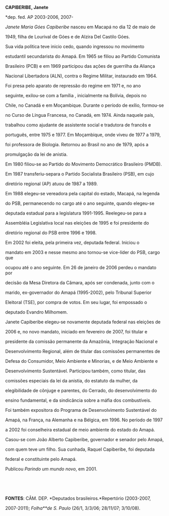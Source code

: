 **CAPIBERIBE, Janete**



\*dep. fed. AP 2003-2006, 2007-



*Janete Maria Góes Capiberibe* nasceu em Macapá no dia 12 de maio de

1949, filha de Lourival de Góes e de Alzira Del Castilo Góes.



Sua vida política teve inicio cedo, quando ingressou no movimento

estudantil secundarista do Amapá. Em 1965 se filiou ao Partido Comunista

Brasileiro (PCB) e em 1969 participou das ações de guerrilha da Aliança

Nacional Libertadora (ALN), contra o Regime Militar, instaurado em 1964.

Foi presa pelo aparato de repressão do regime em 1971 e, no ano

seguinte, exilou-se com a família , inicialmente na Bolívia, depois no

Chile, no Canadá e em Moçambique. Durante o período de exílio, formou-se

no Curso de Língua Francesa, no Canadá, em 1974. Ainda naquele país,

trabalhou como ajudante de assistente social e tradutora de francês e

português, entre 1975 e 1977. Em Moçambique, onde viveu de 1977 a 1979,

foi professora de Biologia. Retornou ao Brasil no ano de 1979, após a

promulgação da lei de anistia.



Em 1980 filiou-se ao Partido do Movimento Democrático Brasileiro (PMDB).

Em 1987 transferiu-separa o Partido Socialista Brasileiro (PSB), em cujo

diretório regional (AP) atuou de 1987 a 1989.



Em 1988 elegeu-se vereadora pela capital do estado, Macapá, na legenda

do PSB, permanecendo no cargo até o ano seguinte, quando elegeu-se

deputada estadual para a legislatura 1991-1995. Reelegeu-se para a

Assembléia Legislativa local nas eleições de 1995 e foi presidente do

diretório regional do PSB entre 1996 e 1998.



Em 2002 foi eleita, pela primeira vez, deputada federal. Iniciou o

mandato em 2003 e nesse mesmo ano tornou-se vice-líder do PSB, cargo que

ocupou até o ano seguinte. Em 26 de janeiro de 2006 perdeu o mandato por

decisão da Mesa Diretora da Câmara, após ser condenada, junto com o

marido, ex-governador do Amapá (1995-2002), pelo Tribunal Superior

Eleitoral (TSE), por compra de votos. Em seu lugar, foi empossado o

deputado Evandro Milhomem.



Janete Capiberibe elegeu-se novamente deputada federal nas eleições de

2006 e, no novo mandato, iniciado em fevereiro de 2007, foi titular e

presidente da comissão permanente da Amazônia, Integração Nacional e

Desenvolvimento Regional, além de titular das comissões permanentes de

Defesa do Consumidor, Meio Ambiente e Minorias, e de Meio Ambiente e

Desenvolvimento Sustentável. Participou também, como titular, das

comissões especiais da lei da anistia, do estatuto da mulher, da

elegibilidade de cônjuge e parentes, do Cerrado, do desenvolvimento do

ensino fundamental, e da sindicância sobre a máfia dos combustíveis.



Foi também expositora do Programa de Desenvolvimento Sustentável do

Amapá, na França, na Alemanha e na Bélgica, em 1996. No período de 1997

a 2002 foi conselheira estadual de meio ambiente do estado do Amapá.



Casou-se com João Alberto Capiberibe, governador e senador pelo Amapá,

com quem teve um filho. Sua cunhada, Raquel Capiberibe, foi deputada

federal e constituinte pelo Amapá.



Publicou *Parindo um mundo novo*, em 2001.



 



 



**FONTES**: CÂM. DEP. *Deputados brasileiros.*Repertório (2003-2007,

2007-2011); *Folha**de S. Paulo* (26/1, 3/3/06; 28/11/07; 3/10/08).


